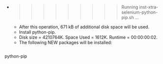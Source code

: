 * >>>>>>>>> Running inst-xtra-selenium-python-pip.sh ...
  * After this operation, 671 kB of additional disk space will be used.
  * Install python-pip.
  * Disk size = 4210764K. Space Used = 1612K. Runtime = 00:00:00:02.
  * The following NEW packages will be installed:
  ```bash
python-pip
  ```
